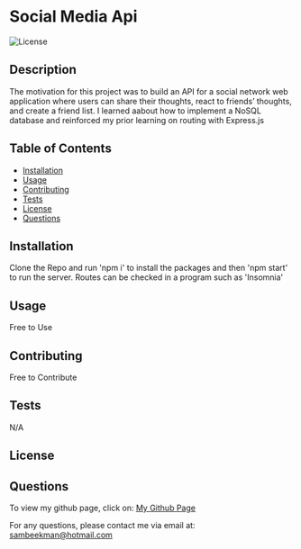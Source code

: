 
# Social Media Api

![License](https://img.shields.io/badge/License--blue)


## Description

The motivation for this project was to build an API for a social network web application where users can share their thoughts, react to friends’ thoughts, and create a friend list. I learned aabout how to implement a NoSQL database and reinforced my prior learning on routing with Express.js


## Table of Contents
- [Installation](#Installation)
- [Usage](#Usage)
- [Contributing](#Contributing)
- [Tests](#Tests)
- [License](#License)
- [Questions](#Questions)


## Installation

Clone the Repo and run 'npm i' to install the packages and then 'npm start' to run the server. Routes can be checked in a program such as 'Insomnia'


## Usage

Free to Use


## Contributing

Free to Contribute


## Tests

N/A


## License




## Questions

To view my github page, click on: [My Github Page](https://www.github.com/SamBeekman)

For any questions, please contact me via email at: sambeekman@hotmail.com